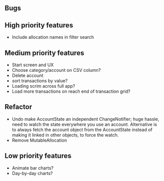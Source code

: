 ## Bugs
  

## High priority features
- Include allocation names in filter search


## Medium priority features
- Start screen and UX
- Choose category/account on CSV column?
- Delete account
- sort transactions by value?
- Loading scrim across full app?
- Load more transactions on reach end of transaction grid?


## Refactor
- Undo make AccountState an independent ChangeNotifier; huge hassle, need to watch the state everywhere you use an account. Alternative is to always fetch the account object from the AccountState instead of making it linked in other objects, to force the watch.
- Remove MutableAllocation


## Low priority features
- Animate bar charts?
- Day-by-day charts?
